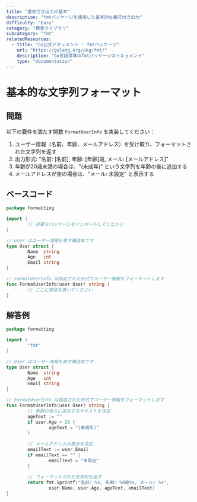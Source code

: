 ```yaml
---
title: "書式付き出力の基本"
description: "fmtパッケージを使用した基本的な書式付き出力"
difficulty: "Easy"
category: "標準ライブラリ"
subcategory: "fmt"
relatedResources:
  - title: "Go公式ドキュメント - fmtパッケージ"
    url: "https://golang.org/pkg/fmt/"
    description: "Go言語標準のfmtパッケージのドキュメント"
    type: "documentation"
---
```


# 基本的な文字列フォーマット

## 問題

以下の要件を満たす関数 `FormatUserInfo` を実装してください：

1. ユーザー情報（名前、年齢、メールアドレス）を受け取り、フォーマットされた文字列を返す
2. 出力形式: "名前: [名前], 年齢: [年齢]歳, メール: [メールアドレス]"
3. 年齢が20歳未満の場合は、"(未成年)" という文字列を年齢の後に追加する
4. メールアドレスが空の場合は、"メール: 未設定" と表示する

## ベースコード

```go
package formatting

import (
        // 必要なパッケージをインポートしてください
)

// User はユーザー情報を表す構造体です
type User struct {
        Name  string
        Age   int
        Email string
}

// FormatUserInfo は指定された形式でユーザー情報をフォーマットします
func FormatUserInfo(user User) string {
        // ここに実装を書いてください
}
```

## 解答例

```go
package formatting

import (
        "fmt"
)

// User はユーザー情報を表す構造体です
type User struct {
        Name  string
        Age   int
        Email string
}

// FormatUserInfo は指定された形式でユーザー情報をフォーマットします
func FormatUserInfo(user User) string {
        // 年齢の後ろに追加するテキストを決定
        ageText := ""
        if user.Age < 20 {
                ageText = "(未成年)"
        }
        
        // メールアドレスの表示を決定
        emailText := user.Email
        if emailText == "" {
                emailText = "未設定"
        }
        
        // フォーマットされた文字列を返す
        return fmt.Sprintf("名前: %s, 年齢: %d歳%s, メール: %s", 
                user.Name, user.Age, ageText, emailText)
}
```
